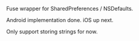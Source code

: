 Fuse wrapper for SharedPreferences / NSDefaults.

Android implementation done. iOS up next.

Only support storing strings for now.
